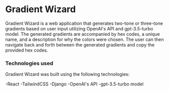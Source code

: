 # Gradient Wizard

Gradient Wizard is a web application that generates two-tone or three-tone gradients based on user input utilizing OpenAI's API and gpt-3.5-turbo model. The generated gradients are accompanied by hex codes, a unique name, and a description for why the colors were chosen. The user can then navigate back and forth between the generated gradients and copy the provided hex codes.

### Technologies used

Gradient Wizard was built using the following technologies:

-React
-TailwindCSS
-Django
-OpenAI's API
-gpt-3.5-turbo model
